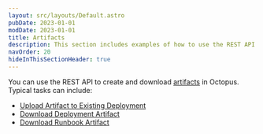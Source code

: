 ```yaml
---
layout: src/layouts/Default.astro
pubDate: 2023-01-01
modDate: 2023-01-01
title: Artifacts
description: This section includes examples of how to use the REST API to create and manage artifacts in Octopus.
navOrder: 20
hideInThisSectionHeader: true
---
```


You can use the REST API to create and download [artifacts](/docs/projects/deployment-process/artifacts) in Octopus. Typical tasks can include:

- [Upload Artifact to Existing Deployment](/docs/octopus-rest-api/examples/artifacts/create-and-upload-artifacts)
- [Download Deployment Artifact](/docs/octopus-rest-api/examples/artifacts/download-deployment-artifacts)
- [Download Runbook Artifact](/docs/octopus-rest-api/examples/artifacts/download-runbook-artifacts)